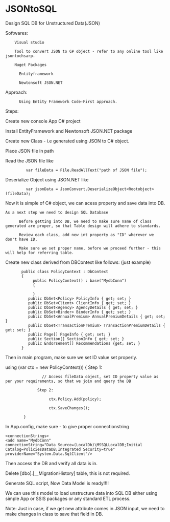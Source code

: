 # JSONtoSQL
Design SQL DB for Unstructured Data(JSON)


Softwares:

        Visual studio
        
        Tool to convert JSON to C# object - refer to any online tool like jsontochsarp.
        
        Nuget Packages
        
          Entityframework
          
          Newtonsoft JSON.NET
          
          
 Approach:
 
          Using Entity Framework Code-First approach.
 
 Steps:
 
 Create new console App C# project
 
 Install EntityFramework and Newtonsoft JSON.NET package
 
 Create new Class - i.e generated using JSON to C# object.
 
 Place JSON file in path
 
 Read the JSON file like
 
 
             var fileData = File.ReadAllText("path of JSON file");
             
 Deserialize Object using JSON.NET like
 
             var jsonData = JsonConvert.DeserializeObject<Rootobject>(fileData);
 
 
  Now it is simple of C# object, we can acess property and save data into DB.
  
    As a next step we need to design SQL Database
    
          Before getting into DB, we need to make sure name of class generated are proper, so that Table design will adhere to standards.
               
          Review each class, add new int property as "ID" wherever we don't have ID,
          
          Make sure we set proper name, before we proceed further - this will help for referring table.
  
  
  Create new class derived from DBContext like follows: (just example)
  
  
           public class PolicyContext : DbContext
           {
                public PolicyContext() : base("MydbConn")  
                {

                }
              public DbSet<Policy> PolicyInfo { get; set; }
              public DbSet<Client> ClientInfo { get; set; }
              public DbSet<Agency> AgencyDetails { get; set; }
              public DbSet<Binder> BinderInfo { get; set; }
              public DbSet<AnnualPremium> AnnualPremiumDetails { get; set; }
              public DbSet<TransactionPremium> TransactionPremiumDetails { get; set; }
              public Page[] PageInfo { get; set; }
              public Section[] SectionInfo { get; set; }
              public Endorsement[] Recommendations {get; set; }
           }
           
  
  Then in main program, make sure we set ID value set properly.
  
   using (var ctx = new PolicyContext())
            {
                  Step 1:
                  
                    // Access fileData object, set ID property value as per your requirements, so that we join and query the DB
                    
                  Step 2:
                  
                       ctx.Policy.Add(policy);
                       
                       ctx.SaveChanges();
                       
            }
            

  In App.config, make sure - to give proper connectionstring
  
    <connectionStrings>
    <add name="MydbConn"
    connectionString="Data Source=(LocalDb)\MSSQLLocalDB;Initial Catalog=PoliciesDataDB;Integrated Security=true"
    providerName="System.Data.SqlClient"/>
  </connectionStrings>
  
  
  Then access the DB and verify all data is in.
  
  Delete [dbo].[__MigrationHistory] table, this is not required.
  
  
  Generate SQL script, Now Data Model is ready!!!!
  
  
  We can use this model to load unstructure data into SQL DB either using simple App or SSIS packages or any standard ETL process.
  
  
  Note:
  Just in case, if we get new attribute comes in JSON input, we need to make changes in class to save that field in DB. 


